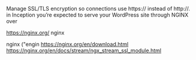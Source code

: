 Manage SSL/TLS encryption so connections use https:// instead of http://.
in Inception you’re expected to serve your WordPress site through NGINX over

https://nginx.org/
nginx

nginx ("engin
https://nginx.org/en/download.html
https://nginx.org/en/docs/stream/ngx_stream_ssl_module.html